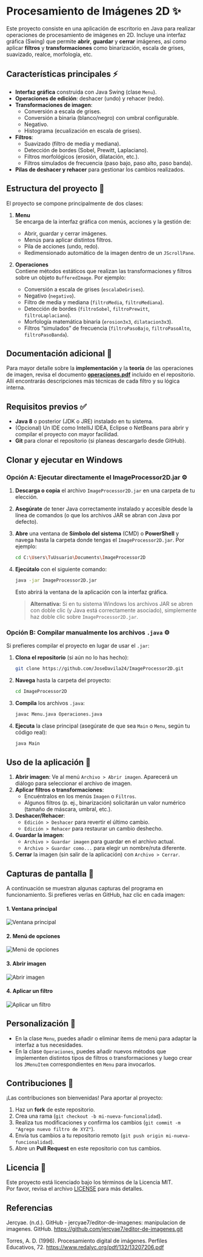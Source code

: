 # Procesamiento de Imágenes 2D ✨

Este proyecto consiste en una aplicación de escritorio en Java para realizar operaciones de procesamiento de imágenes en 2D. Incluye una interfaz gráfica (Swing) que permite **abrir**, **guardar** y **cerrar** imágenes, así como aplicar **filtros** y **transformaciones** como binarización, escala de grises, suavizado, realce, morfología, etc.

## Características principales ⚡

- **Interfaz gráfica** construida con Java Swing (clase `Menu`).
- **Operaciones de edición**: deshacer (undo) y rehacer (redo).
- **Transformaciones de imagen**:  
  - Conversión a escala de grises.  
  - Conversión a binaria (blanco/negro) con umbral configurable.  
  - Negativo.  
  - Histograma (ecualización en escala de grises).  
- **Filtros**:
  - Suavizado (filtro de media y mediana).
  - Detección de bordes (Sobel, Prewitt, Laplaciano).
  - Filtros morfológicos (erosión, dilatación, etc.).
  - Filtros simulados de frecuencia (paso bajo, paso alto, paso banda).
- **Pilas de deshacer y rehacer** para gestionar los cambios realizados.

## Estructura del proyecto 📂

El proyecto se compone principalmente de dos clases:

1. **Menu**  
   Se encarga de la interfaz gráfica con menús, acciones y la gestión de:  
   - Abrir, guardar y cerrar imágenes.  
   - Menús para aplicar distintos filtros.  
   - Pila de acciones (undo, redo).  
   - Redimensionado automático de la imagen dentro de un `JScrollPane`.

2. **Operaciones**  
   Contiene métodos estáticos que realizan las transformaciones y filtros sobre un objeto `BufferedImage`. Por ejemplo:
   - Conversión a escala de grises (`escalaDeGrises`).
   - Negativo (`negativo`).
   - Filtro de media y mediana (`filtroMedia`, `filtroMediana`).
   - Detección de bordes (`filtroSobel`, `filtroPrewitt`, `filtroLaplaciano`).
   - Morfología matemática binaria (`erosion3x3`, `dilatacion3x3`).
   - Filtros “simulados” de frecuencia (`filtroPasoBajo`, `filtroPasoAlto`, `filtroPasoBanda`).

## Documentación adicional 📄

Para mayor detalle sobre la **implementación** y la **teoría** de las operaciones de imagen, revisa el documento [**operaciones.pdf**](https://github.com/JoseDavila24/ImageProcessor2D/blob/f368046371d7366a0909ab3b7afcc800d46b392a/operaciones.pdf) incluido en el repositorio. Allí encontrarás descripciones más técnicas de cada filtro y su lógica interna.

## Requisitos previos ✅

- **Java 8** o posterior (JDK o JRE) instalado en tu sistema.
- (Opcional) Un IDE como IntelliJ IDEA, Eclipse o NetBeans para abrir y compilar el proyecto con mayor facilidad.
- **Git** para clonar el repositorio (si planeas descargarlo desde GitHub).

## Clonar y ejecutar en Windows

### Opción A: Ejecutar directamente el **ImageProcessor2D.jar** ⚙️

1. **Descarga o copia** el archivo `ImageProcessor2D.jar` en una carpeta de tu elección.
2. **Asegúrate** de tener Java correctamente instalado y accesible desde la línea de comandos (o que los archivos JAR se abran con Java por defecto).
3. **Abre** una ventana de **Símbolo del sistema** (CMD) o **PowerShell** y navega hasta la carpeta donde tengas el `ImageProcessor2D.jar`. Por ejemplo:
   ```bash
   cd C:\Users\TuUsuario\Documents\ImageProcessor2D
   ```
4. **Ejecútalo** con el siguiente comando:
   ```bash
   java -jar ImageProcessor2D.jar
   ```
   Esto abrirá la ventana de la aplicación con la interfaz gráfica.

   > **Alternativa:** Si en tu sistema Windows los archivos JAR se abren con doble clic (y Java está correctamente asociado), simplemente haz doble clic sobre `ImageProcessor2D.jar`.

### Opción B: Compilar manualmente los archivos `.java` ⚙️

Si prefieres compilar el proyecto en lugar de usar el `.jar`:

1. **Clona el repositorio** (si aún no lo has hecho):
   ```bash
   git clone https://github.com/JoseDavila24/ImageProcessor2D.git
   ```
2. **Navega** hasta la carpeta del proyecto:
   ```bash
   cd ImageProcessor2D
   ```
3. **Compila** los archivos `.java`:
   ```bash
   javac Menu.java Operaciones.java
   ```
4. **Ejecuta** la clase principal (asegúrate de que sea `Main` o `Menu`, según tu código real):
   ```bash
   java Main
   ```

## Uso de la aplicación 🚀

1. **Abrir imagen**: Ve al menú `Archivo > Abrir imagen`. Aparecerá un diálogo para seleccionar el archivo de imagen.
2. **Aplicar filtros o transformaciones**: 
   - Encuéntralos en los menús `Imagen` o `Filtros`.
   - Algunos filtros (p. ej., binarización) solicitarán un valor numérico (tamaño de máscara, umbral, etc.).
3. **Deshacer/Rehacer**:  
   - `Edición > Deshacer` para revertir el último cambio.
   - `Edición > Rehacer` para restaurar un cambio deshecho.
4. **Guardar la imagen**:
   - `Archivo > Guardar imagen` para guardar en el archivo actual.
   - `Archivo > Guardar como...` para elegir un nombre/ruta diferente.
5. **Cerrar** la imagen (sin salir de la aplicación) con `Archivo > Cerrar`.

## Capturas de pantalla 📸

A continuación se muestran algunas capturas del programa en funcionamiento. Si prefieres verlas en GitHub, haz clic en cada imagen:

#### 1. Ventana principal
![Ventana principal](https://github.com/JoseDavila24/ImageProcessor2D/blob/6edac930c2067a2ad0d4568c4b0adb4e0fe5f4cd/img/Ventana%20Principal.png?raw=true)

#### 2. Menú de opciones
![Menú de opciones](https://github.com/JoseDavila24/ImageProcessor2D/blob/6edac930c2067a2ad0d4568c4b0adb4e0fe5f4cd/img/Menu_de_opciones.png?raw=true)

#### 3. Abrir imagen
![Abrir imagen](https://github.com/JoseDavila24/ImageProcessor2D/blob/6edac930c2067a2ad0d4568c4b0adb4e0fe5f4cd/img/Abrir_imagen.png?raw=true)

#### 4. Aplicar un filtro
![Aplicar un filtro](https://github.com/JoseDavila24/ImageProcessor2D/blob/6edac930c2067a2ad0d4568c4b0adb4e0fe5f4cd/img/Aplicar_un_filtro.png?raw=true)

## Personalización 🔧

- En la clase `Menu`, puedes añadir o eliminar ítems de menú para adaptar la interfaz a tus necesidades.
- En la clase `Operaciones`, puedes añadir nuevos métodos que implementen distintos tipos de filtros o transformaciones y luego crear los `JMenuItem` correspondientes en `Menu` para invocarlos.

## Contribuciones 🙌

¡Las contribuciones son bienvenidas! Para aportar al proyecto:

1. Haz un **fork** de este repositorio.
2. Crea una rama (`git checkout -b mi-nueva-funcionalidad`).
3. Realiza tus modificaciones y confirma los cambios (`git commit -m "Agrego nuevo filtro de XYZ"`).
4. Envía tus cambios a tu repositorio remoto (`git push origin mi-nueva-funcionalidad`).
5. Abre un **Pull Request** en este repositorio con tus cambios.

## Licencia 📜

Este proyecto está licenciado bajo los términos de la Licencia MIT.  
Por favor, revisa el archivo [LICENSE](https://github.com/JoseDavila24/ImageProcessor2D/blob/main/LICENSE) para más detalles.

## Referencias

Jercyae. (n.d.). GitHub - jercyae7/editor-de-imagenes: manipulacion de imagenes. GitHub. https://github.com/jercyae7/editor-de-imagenes.git

Torres, A. D. (1996). Procesamiento digital de imágenes. Perfiles Educativos, 72. https://www.redalyc.org/pdf/132/13207206.pdf
